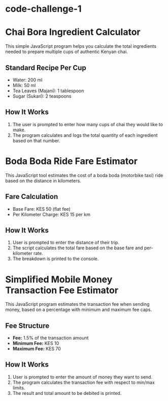 # code-challenge-1
# Chai Bora Ingredient Calculator

This simple JavaScript program helps you calculate the total ingredients needed to prepare multiple cups of authentic Kenyan chai.

## Standard Recipe Per Cup

- Water: 200 ml
- Milk: 50 ml
- Tea Leaves (Majani): 1 tablespoon
- Sugar (Sukari): 2 teaspoons

##  How It Works

1. The user is prompted to enter how many cups of chai they would like to make.
2. The program calculates and logs the total quantity of each ingredient based on that number.





# Boda Boda Ride Fare Estimator

This JavaScript tool estimates the cost of a boda boda (motorbike taxi) ride based on the distance in kilometers.

## Fare Calculation

- Base Fare: KES 50 (flat fee)
- Per Kilometer Charge: KES 15 per km

## How It Works

1. User is prompted to enter the distance of their trip.
2. The script calculates the total fare based on the base fare and per-kilometer rate.
3. The breakdown is printed to the console.



# Simplified Mobile Money Transaction Fee Estimator

This JavaScript program estimates the transaction fee when sending money, based on a percentage with minimum and maximum fee caps.

## Fee Structure

- **Fee:** 1.5% of the transaction amount
- **Minimum Fee:** KES 10
- **Maximum Fee:** KES 70

## How It Works

1. User is prompted to enter the amount of money they want to send.
2. The program calculates the transaction fee with respect to min/max limits.
3. The result and total amount to be debited is printed.





